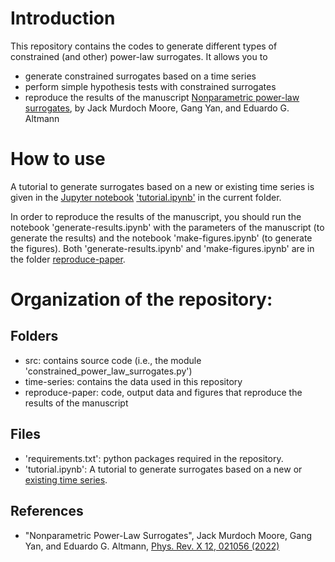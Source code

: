 # Introduction
This repository contains the codes to generate different types of constrained (and other) power-law surrogates. It allows you to

- generate constrained surrogates based on a time series
- perform simple hypothesis tests with constrained surrogates
- reproduce the results of the manuscript [Nonparametric power-law surrogates](https://doi.org/10.1103/PhysRevX.12.021056), by Jack Murdoch Moore, Gang Yan, and Eduardo G. Altmann


# How to use


A tutorial to generate surrogates based on a new or existing time series is given in the [Jupyter notebook](https://jupyter.org/) ['tutorial.ipynb'](https://github.com/JackMurdochMoore/power-law/blob/main/tutorial.ipynb) in the current folder.

In order to reproduce the results of the manuscript, you should run the notebook 'generate-results.ipynb' with the parameters of the manuscript (to generate the results) and the notebook 'make-figures.ipynb' (to generate the figures). Both 'generate-results.ipynb' and 'make-figures.ipynb' are in the folder [reproduce-paper](https://github.com/JackMurdochMoore/power-law/tree/main/reproduce-paper).


# Organization of the repository:

## Folders

- src: contains source code (i.e., the module 'constrained_power_law_surrogates.py')
- time-series: contains the data used in this repository
- reproduce-paper: code, output data and figures that reproduce the results of the manuscript


## Files

- 'requirements.txt': python packages required in the repository.
- 'tutorial.ipynb': A tutorial to generate surrogates based on a new or [existing time series](https://github.com/JackMurdochMoore/power-law/tree/main/time-series).

## References

- "Nonparametric Power-Law Surrogates", Jack Murdoch Moore, Gang Yan, and Eduardo G. Altmann, [Phys. Rev. X 12, 021056 (2022)](https://doi.org/10.1103/PhysRevX.12.021056)
